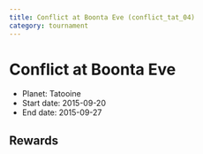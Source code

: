 ```yaml
---
title: Conflict at Boonta Eve (conflict_tat_04)
category: tournament
---
```

# Conflict at Boonta Eve

  * Planet: Tatooine
  * Start date: 2015-09-20
  * End date: 2015-09-27

## Rewards

